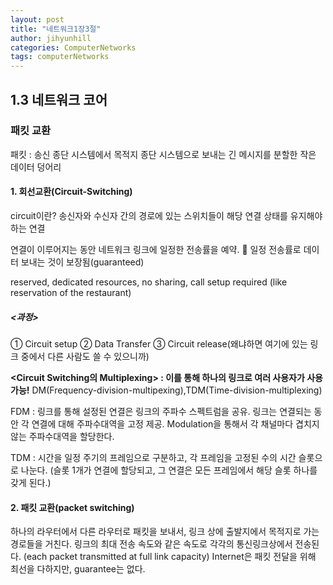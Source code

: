 ```yaml
---
layout: post
title: "네트워크1장3절"
author: jihyunhill
categories: ComputerNetworks
tags: computerNetworks
---
```


## 1.3 네트워크 코어
### 패킷 교환
패킷 : 송신 종단 시스템에서 목적지 종단 시스템으로 보내는 긴 메시지를 분할한 작은 데이터 덩어리

#### 1. 회선교환(Circuit-Switching)
circuit이란? 송신자와 수신자 간의 경로에 있는 스위치들이 해당 연결 상태를 유지해야 하는 연결

연결이 이루어지는 동안 네트워크 링크에 일정한 전송률을 예약.  일정 전송률로 데이터 보내는 것이 보장됨(guaranteed)

reserved, dedicated resources, no sharing, call setup required (like reservation of the restaurant)

##### <과정>
①	Circuit setup
②	Data Transfer
③	Circuit release(왜냐하면 여기에 있는 링크 중에서 다른 사람도 쓸 수 있으니까)

<strong> <Circuit Switching의 Multiplexing> : 이를 통해 하나의 링크로 여러 사용자가 사용가능!</strong>
DM(Frequency-division-multipexing),TDM(Time-division-multiplexing)

 FDM : 링크를 통해 설정된 연결은 링크의 주파수 스펙트럼을 공유. 링크는 연결되는 동안 각 연결에 대해 주파수대역을 고정 제공. Modulation을 통해서 각 채널마다 겹치지 않는 주파수대역을 할당한다.

 TDM : 시간을 일정 주기의 프레임으로 구분하고, 각 프레임을 고정된 수의 시간 슬롯으로 나눈다. (슬롯 1개가 연결에 할당되고, 그 연결은 모든 프레임에서 해당 슬롯 하나를 갖게 된다.)

#### 2.	패킷 교환(packet switching) 
 하나의 라우터에서 다른 라우터로 패킷을 보내서, 링크 상에 출발지에서 목적지로 가는 경로들을 거친다.
 링크의 최대 전송 속도와 같은 속도로 각각의 통신링크상에서 전송된다. (each packet transmitted at full link capacity)
 Internet은 패킷 전달을 위해 최선을 다하지만, guarantee는 없다.

